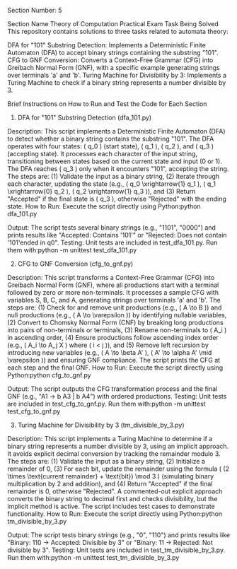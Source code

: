 
Section Number: 5

Section Name
Theory of Computation Practical Exam
Task Being Solved
This repository contains solutions to three tasks related to automata theory:

DFA for "101" Substring Detection: Implements a Deterministic Finite Automaton (DFA) to accept binary strings containing the substring "101".
CFG to GNF Conversion: Converts a Context-Free Grammar (CFG) into Greibach Normal Form (GNF), with a specific example generating strings over terminals 'a' and 'b'.
Turing Machine for Divisibility by 3: Implements a Turing Machine to check if a binary string represents a number divisible by 3.

Brief Instructions on How to Run and Test the Code for Each Section
1. DFA for "101" Substring Detection (dfa_101.py)

Description: This script implements a Deterministic Finite Automaton (DFA) to detect whether a binary string contains the substring "101". The DFA operates with four states: ( q_0 ) (start state), ( q_1 ), ( q_2 ), and ( q_3 ) (accepting state). It processes each character of the input string, transitioning between states based on the current state and input (0 or 1). The DFA reaches ( q_3 ) only when it encounters "101", accepting the string. The steps are: (1) Validate the input as a binary string, (2) Iterate through each character, updating the state (e.g., ( q_0 \xrightarrow{1} q_1 ), ( q_1 \xrightarrow{0} q_2 ), ( q_2 \xrightarrow{1} q_3 )), and (3) Return "Accepted" if the final state is ( q_3 ), otherwise "Rejected" with the ending state.
How to Run: Execute the script directly using Python:python dfa_101.py


Output: The script tests several binary strings (e.g., "1101", "0000") and prints results like "Accepted: Contains '101'" or "Rejected: Does not contain '101'ended in q0".
Testing: Unit tests are included in test_dfa_101.py. Run them with:python -m unittest test_dfa_101.py



2. CFG to GNF Conversion (cfg_to_gnf.py)

Description: This script transforms a Context-Free Grammar (CFG) into Greibach Normal Form (GNF), where all productions start with a terminal followed by zero or more non-terminals. It processes a sample CFG with variables S, B, C, and A, generating strings over terminals 'a' and 'b'. The steps are: (1) Check for and remove unit productions (e.g., ( A \to B )) and null productions (e.g., ( A \to \varepsilon )) by identifying nullable variables, (2) Convert to Chomsky Normal Form (CNF) by breaking long productions into pairs of non-terminals or terminals, (3) Rename non-terminals to ( A_i ) in ascending order, (4) Ensure productions follow ascending index order (e.g., ( A_i \to A_j X ) where ( i < j )), and (5) Remove left recursion by introducing new variables (e.g., ( A \to \beta A' ), ( A' \to \alpha A' \mid \varepsilon )) and ensuring GNF compliance. The script prints the CFG at each step and the final GNF.
How to Run: Execute the script directly using Python:python cfg_to_gnf.py


Output: The script outputs the CFG transformation process and the final GNF (e.g., "A1 -> b A3 | b A4") with ordered productions.
Testing: Unit tests are included in test_cfg_to_gnf.py. Run them with:python -m unittest test_cfg_to_gnf.py



3. Turing Machine for Divisibility by 3 (tm_divisible_by_3.py)

Description: This script implements a Turing Machine to determine if a binary string represents a number divisible by 3, using an implicit approach. It avoids explicit decimal conversion by tracking the remainder modulo 3. The steps are: (1) Validate the input as a binary string, (2) Initialize a remainder of 0, (3) For each bit, update the remainder using the formula ( (2 \times \text{current remainder} + \text{bit}) \mod 3 ) (simulating binary multiplication by 2 and addition), and (4) Return "Accepted" if the final remainder is 0, otherwise "Rejected". A commented-out explicit approach converts the binary string to decimal first and checks divisibility, but the implicit method is active. The script includes test cases to demonstrate functionality.
How to Run: Execute the script directly using Python:python tm_divisible_by_3.py


Output: The script tests binary strings (e.g., "0", "110") and prints results like "Binary: 110 -> Accepted: Divisible by 3" or "Binary: 11 -> Rejected: Not divisible by 3".
Testing: Unit tests are included in test_tm_divisible_by_3.py. Run them with:python -m unittest test_tm_divisible_by_3.py



